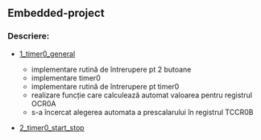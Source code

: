 ## Embedded-project

### Descriere:

- [1_timer0_general](./Project/Project)
  
  - implementare rutină de întrerupere pt 2 butoane
  - implementare timer0
  - implementare rutină de întrerupere pt timer0
  - realizare funcție care calculează automat valoarea pentru registrul OCR0A
  - s-a încercat alegerea automata a prescalarului în registrul TCCR0B

- [2_timer0_start_stop](./Project/Project)

